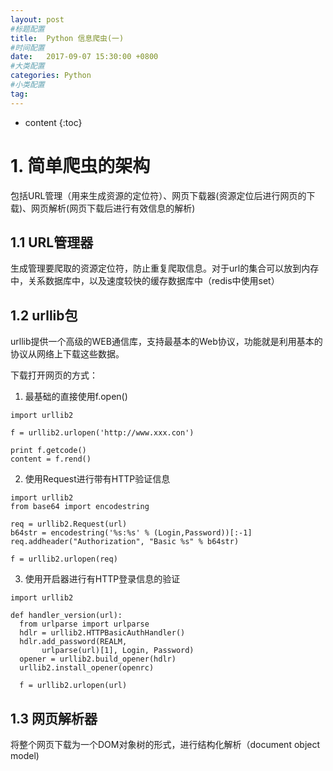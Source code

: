 ```yaml
---
layout: post
#标题配置
title:  Python 信息爬虫(一)
#时间配置
date:   2017-09-07 15:30:00 +0800
#大类配置
categories: Python
#小类配置
tag: 
---
```


* content
{:toc}

# 1. 简单爬虫的架构
包括URL管理（用来生成资源的定位符）、网页下载器(资源定位后进行网页的下载)、网页解析(网页下载后进行有效信息的解析)

## 1.1 URL管理器
生成管理要爬取的资源定位符，防止重复爬取信息。对于url的集合可以放到内存中，关系数据库中，以及速度较快的缓存数据库中（redis中使用set）

## 1.2 urllib包
urllib提供一个高级的WEB通信库，支持最基本的Web协议，功能就是利用基本的协议从网络上下载这些数据。

下载打开网页的方式：<br/>
1. 最基础的直接使用f.open()
  ```buildoutcfg
import urllib2

f = urllib2.urlopen('http://www.xxx.con')

print f.getcode()
content = f.rend()
```

2. 使用Request进行带有HTTP验证信息
  ```buildoutcfg
import urllib2
from base64 import encodestring

req = urllib2.Request(url)
b64str = encodestring('%s:%s' % (Login,Password))[:-1]
req.addheader("Authorization", "Basic %s" % b64str)

f = urllib2.urlopen(req)

```

3. 使用开启器进行有HTTP登录信息的验证
  ```buildoutcfg
import urllib2

def handler_version(url):
    from urlparse import urlparse
    hdlr = urllib2.HTTPBasicAuthHandler()
    hdlr.add_password(REALM,
         urlparse(url)[1], Login, Password)
    opener = urllib2.build_opener(hdlr)
    urllib2.install_opener(openrc)
    
    f = urllib2.urlopen(url)
```

## 1.3 网页解析器
将整个网页下载为一个DOM对象树的形式，进行结构化解析（document object model)